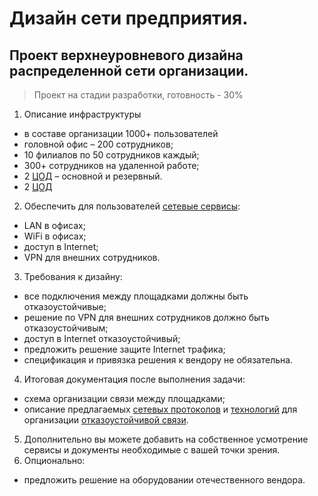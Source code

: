 # Дизайн сети предприятия.

## Проект верхнеуровневого дизайна распределенной сети организации.

> Проект на стадии разработки, готовность - 30%


1. Описание инфраструктуры
- в составе организации 1000+ пользователей
- головной офис – 200 сотрудников;
- 10 филиалов по 50 сотрудников каждый;
- 300+ сотрудников на удаленной работе;
- 2 [ЦОД](https://github.com/zakharovnpa/project-network-design/tree/create-0.0.1/Data%20center) – основной и резервный.
- 2 [ЦОД](/project-network-design/DC/README.md)

2. Обеспечить для пользователей [сетевые сервисы](https://github.com/zakharovnpa/project-network-design/tree/create-0.0.1/LAN#%D0%BE%D0%BF%D0%B8%D1%81%D0%B0%D0%BD%D0%B8%D0%B5-%D0%BB%D0%BE%D0%BA%D0%B0%D0%BB%D1%8C%D0%BD%D0%BE%D0%B9-%D1%81%D0%B5%D1%82%D0%B8): 
- LAN в офисах;
- WiFi в офисах;
- доступ в Internet;
- VPN для внешних сотрудников.

3. Требования к дизайну: 
- все подключения между площадками должны быть отказоустойчивые;
- решение по VPN для внешних сотрудников должно быть отказоустойчивым;
- доступ в Internet отказоустойчивый;
- предложить решение защите Internet трафика;
- спецификация и привязка решения к вендору не обязательна.

4. Итоговая документация после выполнения задачи:
- схема организации связи между площадками;
- описание предлагаемых [сетевых протоколов](https://github.com/zakharovnpa/project-network-design/tree/create-0.0.1/Protocols) и [технологий](https://github.com/zakharovnpa/project-network-design/blob/create-0.0.1/LAN/README.md#%D1%82%D0%B5%D1%85%D0%BD%D0%BE%D0%BB%D0%BE%D0%B3%D0%B8%D0%B8) для организации [отказоустойчивой связи](https://github.com/zakharovnpa/project-network-design/blob/create-0.0.1/LAN/README.md#%D0%BE%D0%B1%D0%B5%D1%81%D0%BF%D0%B5%D1%87%D0%B5%D0%BD%D0%B8%D0%B5-%D0%BE%D1%82%D0%BA%D0%B0%D0%B7%D0%BE%D1%83%D1%81%D1%82%D0%BE%D0%B9%D1%87%D0%B8%D0%B2%D0%BE%D1%81%D1%82%D0%B8).
5. Дополнительно вы можете добавить на собственное усмотрение сервисы и документы необходимые с вашей точки зрения.
6. Опционально:
- предложить решение на оборудовании отечественного вендора.
